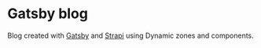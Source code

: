 # Gatsby blog

Blog created with [Gatsby](https://www.gatsbyjs.org/) and [Strapi](https://strapi.io/) using Dynamic zones and components.
